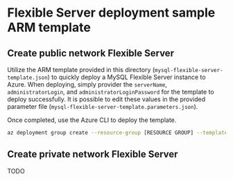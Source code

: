# Flexible Server deployment sample ARM template

## Create public network Flexible Server

Utilize the ARM template provided in this directory (`mysql-flexible-server-template.json`) to quickly deploy a MySQL Flexible Server instance to Azure. When deploying, simply provider the `serverName`, `administratorLogin`, and `administratorLoginPassword` for the template to deploy successfully. It is possible to edit these values in the provided parameter file (`mysql-flexible-server-template.parameters.json`).

Once completed, use the Azure CLI to deploy the template.

```bash
az deployment group create --resource-group [RESOURCE GROUP] --template-file ./mysql-flexible-server-template.json --parameters @mysql-flexible-server-template.parameters.json
```

## Create private network Flexible Server

TODO
